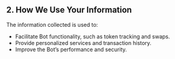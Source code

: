 ## 2. How We Use Your Information

The information collected is used to:

* Facilitate Bot functionality, such as token tracking and swaps.
* Provide personalized services and transaction history.
* Improve the Bot’s performance and security.
